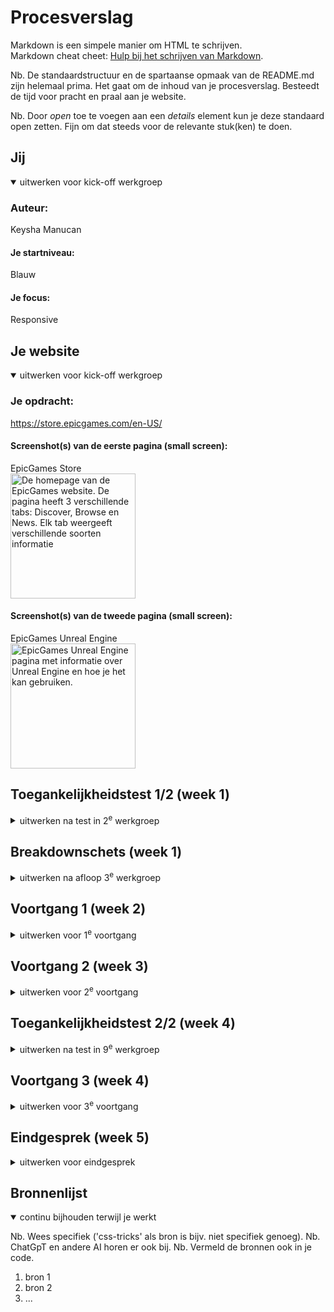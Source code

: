 # Procesverslag
Markdown is een simpele manier om HTML te schrijven.  
Markdown cheat cheet: [Hulp bij het schrijven van Markdown](https://github.com/adam-p/markdown-here/wiki/Markdown-Cheatsheet).

Nb. De standaardstructuur en de spartaanse opmaak van de README.md zijn helemaal prima. Het gaat om de inhoud van je procesverslag. Besteedt de tijd voor pracht en praal aan je website.

Nb. Door *open* toe te voegen aan een *details* element kun je deze standaard open zetten. Fijn om dat steeds voor de relevante stuk(ken) te doen.





## Jij

<details open>
  <summary>uitwerken voor kick-off werkgroep</summary>

  ### Auteur:
  Keysha Manucan

  #### Je startniveau:
  Blauw

  #### Je focus:
  Responsive
 
</details>





## Je website

<details open>
  <summary>uitwerken voor kick-off werkgroep</summary>

  ### Je opdracht:
  https://store.epicgames.com/en-US/

  #### Screenshot(s) van de eerste pagina (small screen): 
  EpicGames Store  
  <img src="readme-images/IMG_6870.jpeg" width="200px" alt="De homepage van de EpicGames website. De pagina heeft 3 verschillende tabs: Discover, Browse en News. Elk tab weergeeft verschillende soorten informatie">

  #### Screenshot(s) van de tweede pagina (small screen):
  EpicGames Unreal Engine  
  <img src="readme-images/IMG_6872.jpeg" width="200px" alt="EpicGames Unreal Engine pagina met informatie over Unreal Engine en hoe je het kan gebruiken.">
 
</details>



## Toegankelijkheidstest 1/2 (week 1)

<details>
  <summary>uitwerken na test in 2<sup>e</sup> werkgroep</summary>

  ### Bevindingen
  Lijst met je bevindingen die in de test naar voren kwamen:

  Screenreader test: 
  - "Back to top" knop in de footer zorgt ervoor dat je weer helemaal bovenaan de pagina komt, maar de screenreader leest niet vanaf het begin van de pagina maar weer verder waar die was bij de footer. 

  <img src="readme-images/SA_screenreader.png" width="300px" alt="Screenshot van de footer van de EpicGames website, element fortnite is gemarkeerd.">

  - Knoppen naar volgende en vorige werken op de slider, maar de screenreader vertelt niet of je op de volgende/vorige slide bent.

  <img src="readme-images/SA2_screenreader.png" width="300px" alt="Screenshot van de End of Summer Sale Spotlight slider.">


  WCAG checklist:
  - De HTML validator geeft heel veel errors over de pagina aan. 
  - De pagina voeldoet niet aan de media (video en audio) eisen.
  - De website steunt geen dark en light mode.
  - De video op de Unreal Engine pagina kan niet worden gepauseerd.
  - De website voldoet niet aan de prefers-reduced-motion media query. 

</details>



## Breakdownschets (week 1)

<details>
  <summary>uitwerken na afloop 3<sup>e</sup> werkgroep</summary>

  ### de hele pagina: 
  <img src="readme-images/Pagina_1.jpg" width="375px" alt="breakdown van de homepagina">
  De eerste pagina dat ik ga uitwerken: Epic Games Store.

  <img src="readme-images/Pagina_2.jpg" width="375px" alt="breakdown van de Unreal Engine pagina">
  De tweede pagina dat ik ga uitwerken: Unreal Engine.


  ### dynamisch deel (bijv menu): 
  <img src="readme-images/Menu.jpg" width="375px" alt="breakdown van de menu van beide pagina's">
  De menu van beide pagina's dat ik ga uitwerken.

  ### wellicht nog een dynamisch deel (bijv filter): 
  <img src="readme-images/dummy-plaatje.jpg" width="375px" alt="breakdown van nog een dynamisch deel">

</details>





## Voortgang 1 (week 2)

<details>
  <summary>uitwerken voor 1<sup>e</sup> voortgang</summary>

  ### Stand van zaken
  hier dit ging goed & dit was lastig (neem ook screenshots op van delen van je website en code)

Vragen die ik wil stellen tijdens het voortgangsgesprek:
- Hoe open ik een andere tab/section op dezelfde pagina?
De eerste pagina dat ik wil uitwerken is de Homepagina van de site zelf. 
Op de homepagina zijn er drie verschillende categorieën waaruit je kan kiezen: Discover, Browse en News.
Elke tab laat verschillende soorten content zien, maar je blijft op dezelfde pagina.

<img src="readme-images/IMG_6901.jpeg" width="200px" alt="Discover tab van de pagina">
<img src="readme-images/IMG_6902.jpeg" width="200px" alt="Dropdown waar alle tabs en categorieën te zien zijn">
<img src="readme-images/IMG_6903.jpeg" width="200px" alt="Browse tab van de pagina">
<img src="readme-images/IMG_6904.jpeg" width="200px" alt="News tab van de pagina">

Vraag aan docent:
Op mijn pagina is een download button te zien, moet ik dit ook laten werken?
<img src="readme-images/IMG_6905.jpeg" width="400px" alt="Blauwe install button">


  ### Agenda voor meeting
  samen met je groepje opstellen

  Diya:
  - Rating
  - Verschillende tabs openen op dezelfde pagina

  Thi: 
  - Lijnen naast de titel
  - Foto's veranderen wanneer je erover heen hovert

  Giulietta:
  - Bubbels komen uit de cursor
  - Veranderen van focus, van responsive naar surface plane

  Keysha: 
  - Verschillende tabs openen op dezelfde pagina
  - Tabel samenvoegen in carousel

  ### Verslag van meeting
  hier na afloop snel de uitkomsten van de meeting vastleggen

  - Section switch -> Hoeft niet te maken
  - Hover werkte niet -> Hover werkt niet op telefoon hover
  - Hover image, transition, opacity
  - Grid maken voor je lijst of in je lijst
  - h2::before{}
  - <h1><img src="" alt="website titel"></h1>

</details>





## Voortgang 2 (week 3)

<details>
  <summary>uitwerken voor 2<sup>e</sup> voortgang</summary>

  ### Stand van zaken
  hier dit ging goed & dit was lastig (neem ook screenshots op van delen van je website en code)
  
  Tijdens de les liet ik aan de docent zien wat ik had. Ik liet allebei mijn carousellen zien en wat ik had gebruikt en gedaan om de carousel te maken. De docent vertelde mij dat het niet toegestaan was om een library te gebruiken, hierdoor moet ik op een andere manier uitzoeken hoe je een carousel moet maken zonder library. 

  <img src="readme-images\Schermafbeelding 2024-10-01 195446.png" width="200px" alt="Schermafbeelding van carousel">
  <img src="readme-images\Schermafbeelding 2024-10-01 200931.png" width="400px" alt="Schermafbeelding van gebruikte library">

  Epic games heeft twee rijen aan navigatie op mobiel. De normale navigatie en de navigatie op de store pagina.

   <img src="readme-images\epic_nav.png" width="200px" alt="Schermafbeelding van de epic games website zelf">

   Dit probeerde ik na te maken. Ik wilde grid hiervoor gebruiken. Ten eerste heb ik twee containers met behulp van div om de verschillende secties heen gezet, ik maakte gebruik van div omdat ik niet wist welke andere container ik moest gebruiken. 

  <img src="readme-images\div_container.png" width="200px" alt="Schermafbeelding van mijn code"> 

  Maar dit zorgde ervoor dat het er chaotischer uitzag en wist ik niet helemaal hoe ik verder moest.

  <img src="readme-images\nav_fixen.png" width="200px" alt="Schermafbeelding van mijn gecodeerde website">

  Wat wil ik vragen tijdens het 2e voortgang gesprek:
  - Hoe verander je de kleur van een svg?
  - Hoe krijg ik de tweede nav balk?
  - Waarom is er aan de boven kant van mijn site een kleine pijl te zien?
    
  ### Agenda voor meeting
  samen met je groepje opstellen

  Diya:
  - Carousel maken
  - Problemen met nth-of-child

  Thi: 
  - Navigatie button op de juiste plek
  - Img size

  Giulietta:
  - Video op achtergrond goed krijgen
  - Classes en id's
  - Nav sticky maken

  Keysha: 
  - Hoe verander je de kleur van een svg?
  - Hoe krijg ik de tweede nav balk?
  - Waarom is er aan de boven kant van mijn site een kleine pijl te zien?


  ### Verslag van meeting
  hier na afloop snel de uitkomsten van de meeting vastleggen

  - Font downloaden op google: Reset refresh. Inspect -> Network -> Font
  - nth-of-type telt van 1t/m verder
  - Mag twee navs
  - Position: fixed, om elementen vast te zetten. top: 0, right: 0, left: 0,
  - Sluitmenu naar rechts
  - Justify-self: end;

  - Lelijke manier icoon veranderen: 
  filter: invert(1); van wit naar zwart of andersom

  - Mooie manier icoon veranderen:
  SVG openen in studio code, de link pakken en in je html zetten. SVG benoemen in de CSS en kleur veranden (fill: kleur;)

  ### Stand van zaken

  Het vorige probleem met de header positionering heb ik opgelost door alles in een grid te zetten en het goed te positioneren in de grid. 

  Momenteel heb ik twee problemen waar ik de oplossing niet voor weet. 
  Ik krijg een error op mijn code bij <button area-hidden="true">. Ik heb deze code vorig jaar bij mijn vorige website gebruikt en toen gaf die geen error maar nu wel. 

  <img src="readme-images\error_blocked_area_hidden.png" width="400px" alt="Schermafbeelding van error code blocked area hidden">

  Verder verschijnt de tekst dat in mijn nav zit in op de pagina, terwijl het "hidden" moet blijven. Als ik op de toolbar klik dan verschijnt hij niet. Waar zou dit aan kunnen liggen?

  <img src="readme-images\probleem_2.png" width="400px" alt="Schermafbeelding van probleem met nav bar">
  <img src="readme-images\probleem_1.png" width="400px" alt="Schermafbeelding van probleem met nav bar">

  Tijdens de les heb ik samen met de student assistente dit probleem opgelost. 

  We hebben de translate van de nav groter gemaakt. In plaats van -100 hebben we het naar -200 veranderd, zo was de tekst van de nav niet meer zichtbaar als de nav is ingeklapt. 

  Voor de error code met "area-hidden" hebben we "area-hidden" weggehaald uit mijn html. Zelfs zonder area-hidden werkte de nav nog steeds en was de code weg. 

  Ik had area-hidden gebruikt omdat ik dit vorig ook had gebruikt voor mijn vorige website en daar kreeg ik geen error code bij. 

</details>




## Toegankelijkheidstest 2/2 (week 4)

<details>
  <summary>uitwerken na test in 9<sup>e</sup> werkgroep</summary>

  html validator error codes: 
  - H1 mag niet in een button element
  - SVG's errors en warnings
  - H6 mag niet in een ul element

  <img src="readme-images\html_validator.png" width="400px" alt="Schermafbeelding van error en warning code's in mijn html">

  Screenreader:
  - Als je op tab drukt lees je alleen de linkjes, maar ik wil dat die door alle content heen gaat. 
  - Als je op H drukt gaat die door alle tekst (heading, p)
  - Screenreader shortcuts leren
  
  CAPS LOCK + SPATIE = Scan aan (dit wil je aan hebben staan)

    

  ### Bevindingen
  Lijst met je bevindingen die in de test naar voren kwamen (geef ook aan wat er verbeterd is):

  ### Stand van zaken

  <img src="readme-images\topsellers.png" width="400px" alt="Schermafbeelding van start van code voor de top sellers gedeelte">
  
  Op de officiële website staan er drie verschillende categorieën naast elkaar als een soort tabel, dit wil recreëren. Ik dacht er eerst aan om alle categorieën in één section te plaatsen en voor elke categorie een aparte section te maken met daarin verschillende list items. 

  Dit leek me uiteindelijk geen goed idee, omdat er dan steeds een heading in een de ul element staat. Daarom ga ik proberen om alle drie de categorieën in drie verschillende sections te plaatsen, met daarin verschillende articles van elke game. 

</details>





## Voortgang 3 (week 4)

<details>
  <summary>uitwerken voor 3<sup>e</sup> voortgang</summary>

  ### Stand van zaken
  hier dit ging goed & dit was lastig (neem ook screenshots op van delen van je website en code)


  ### Agenda voor meeting
  samen met je groepje opstellen

  | student 1      | student 2          | student 3    | student 4        |
  | ---            | ---                | ---          | ---              |
  | dit bespreken  | en dit             | en ik dit    | en dan ik dat    |
  | en dat ook nog | dit als er tijd is | nog een punt | dit wil ik zeker |
  | ...            | ...                | ...          | ...              |


  ### Verslag van meeting
  hier na afloop snel de uitkomsten van de meeting vastleggen

  - Gebruik display flex en @media (width > bijv 32em)
  - flex-shrink: 0;
  - scroll-snap-type: x mandatory; (uitzetten als scroll-behavior: smooth; aan staat)
  scroll-snap-align: center;
  overscroll-behaviour-x: contain;
  scroll-behavior: smooth;
  - id's linken aan de list items voor de carousel
  - list-style-type:""; gebruiken in plaats van list-style: none;
  - aria-label toevoegen aan de li bolletjes voor de carousel
  - zeg op de html scroll-behavior: smooth; en scroll-padding-top

  ### Stand van zaken
  In mijn header heb ik twee navs, de Epic Game store logo en de hamburger menu. De Epic Game store nav werkt en nu wil ik ook de hamburger menu werkend krijgen. Dit heb ik gedaan door hetzelfde soort js en css code toe te voegen voor de hamburger menu, de namen zijn natuurlijk anders. 

  Nadat ik de js code had toegevoegd voor de hamburgermenu werkte mijn logo menu niet meer. Met behulp van console.log heb ik gekeken of beide code's wel worden toegepast.

  Js code van de allebei de navs:

    // Epic store menu links
    let openButton = document.querySelector("header > button:first-of-type");
    let sluitButton = document.querySelector("header nav:first-of-type button");

    openButton.onclick = openMenu;
    sluitButton.onclick = sluitMenu;

    function openMenu () {
    let deNav = document.querySelector("header nav:first-of-type")
    deNav.classList.add("toonMenu");
    console.log(deNav.classList);
    }

    function sluitMenu () {
    let deNav = document.querySelector("header nav:first-of-type");
    deNav.classList.remove("toonMenu");
    }

    // Hamburger menu rechts
    let hamburgermenuOpen = document.querySelector("header > button:nth-of-type(3)");
    let hamburgermenuSluit = document.querySelector("header nav:nth-of-type(2) button:nth-of-type(2)");

    hamburgermenuOpen.onclick = openHamburgermenu;
    hamburgermenuSluit.onclick = sluitHamburgermenu;

    function openHamburgermenu() {
        let deHamburger = document.querySelector("header nav:nth-of-type(2)");
        deHamburger.classList.add("toonHamburger");
        console.log(deHamburger.classList);
    }

    function sluitHamburgermenu() {
        let deHamburger = document.querySelector("header nav:nth-of-type(2)");
        deHamburger.classList.remove("toonHamburger");
    }

  <img src="readme-images\consoleLog_header_nav1.png" width="200px" alt="Schermafbeelding van de console.log op de Epic store logo">    
  <img src="readme-images\consoleLog_header_nav2.png" width="200px" alt="Schermafbeelding van de console.log op de hamburger menu"> 

  Volgens console.log wordt de js wel toegepast maar komen beide navs niet te voorschijn. 

    De CSS styling dat ik voor beide navs heb gebruikt:

    /*CSS styling voor beide nav's*/
    header nav:first-of-type,
    header nav:nth-of-type(2) {
    position: fixed;
    left: 0;
    right: 0;
    top: 0;
    bottom: 0;
    transform: translateY(-200%);
    transition: transform 0.3s;   
    background-color: var(--header-color);
    padding: 1.3em;
    z-index: 100;
    overflow-y: scroll;
    }

    nav.toonMenu {
      transform: translateY(0%);
    }

    nav.toonHamburger {
      transform: translateY(0%);
    }

  Het probleem lag aan de specifity en benoeming van de selector in de css
    
    header nav:first-of-type.toonMenu {
      transform: translateY(0);
    }
  
    header nav:nth-of-type(2).toonHamburger {
      transform: translateY(0);
    } 
  Was specifieker dan alleen .toonMenu of .toonHamburger  

</details>





## Eindgesprek (week 5)

<details>
  <summary>uitwerken voor eindgesprek</summary>

  ### Je uitkomst - karakteristiek screenshots:
  <img src="readme-images/dummy-plaatje.jpg" width="375px" alt="uitomst opdracht 1">


  ### Dit ging goed/Heb ik geleerd: 
  Korte omschrijving met plaatjes

  <img src="readme-images/dummy-plaatje.jpg" width="375px" alt="top">


  ### Dit was lastig/Is niet gelukt:
  Korte omschrijving met plaatjes

  <img src="readme-images/dummy-plaatje.jpg" width="375px" alt="bummer">
</details>





## Bronnenlijst

<details open>
  <summary>continu bijhouden terwijl je werkt</summary>

  Nb. Wees specifiek ('css-tricks' als bron is bijv. niet specifiek genoeg). 
  Nb. ChatGpT en andere AI horen er ook bij.
  Nb. Vermeld de bronnen ook in je code.

  1. bron 1
  2. bron 2
  3. ...

</details>
